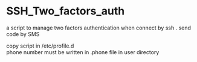 # SSH_Two_factors_auth
a script to manage two factors authentication when connect by ssh . send code by SMS


copy script in /etc/profile.d  
phone number must be written in .phone file in user directory  
